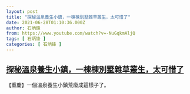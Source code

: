 ```yaml
---
layout: post
title: "探秘溫泉養生小鎮，一棟棟別墅雜草叢生，太可惜了"
date: 2021-06-28T01:10:36.000Z
author: 石炳鋒
from: https://www.youtube.com/watch?v=-NuGqkmAljQ
tags: [ 石炳锋 ]
categories: [ 石炳锋 ]
---
```

<!--1624842636000-->
[探秘溫泉養生小鎮，一棟棟別墅雜草叢生，太可惜了](https://www.youtube.com/watch?v=-NuGqkmAljQ)
------

<div>
【重慶】一個溫泉養生小鎮荒廢成這樣子了。
</div>
